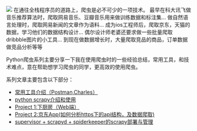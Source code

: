 ![](http://www.treselle.com/wp-content/uploads/freshizer/1baed853c082fe88880a8215d4cd0bb2_phython-with-Scarpy-863-430-c.jpg)
在通往全栈程序员的道路上，爬虫是必不可少的一项技术。
最早在科大讯飞做音乐推荐算法时，爬取网易音乐、豆瓣音乐用来做训练数据和标注集...
做自然语言处理时，爬取网易新闻的文章作为语料...
成为ios工程师后，爬取京东，天猫的数据，学习他们的数据结构设计...
偶尔设计师老婆还要求做一些批量爬取dribbble图片的小工具...
到现在做数据增长时，大量爬取竞品的商品，订单数据做竞品分析等等

Python爬虫系列主要分享一下我在使用爬虫时的一些经验总结，常用工具，和技术难点，意在帮助想学习爬虫的同学，更高效的使用爬虫。

系列文章主要包含以下部分：
* [常用工具介绍（Postman,Charles）](http://www.jianshu.com/p/4dfaf01aa41f)
* [python scrapy介绍和使用](http://www.jianshu.com/p/bf4198b224be)
* [Project 1:下厨房（Web端）](http://www.jianshu.com/p/acbf4a2089f0)
* [Project 2:京东App(如何分析https下的api结构，及数据爬取)](http://www.jianshu.com/p/948d67cfb9b2)
* [supervisor + scrapyd + spiderkeeper的scrapy部署与管理](http://www.jianshu.com/p/c0de29466732)
